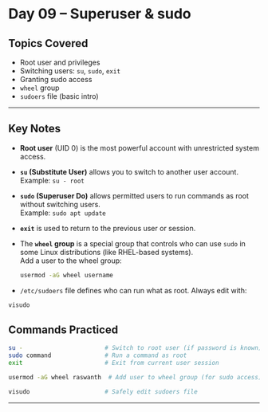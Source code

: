 #  Day 09 – Superuser & sudo

##  Topics Covered

- Root user and privileges
- Switching users: `su`, `sudo`, `exit`
- Granting sudo access
- `wheel` group
- `sudoers` file (basic intro)

---

##  Key Notes

- **Root user** (UID 0) is the most powerful account with unrestricted system access.
- **`su` (Substitute User)** allows you to switch to another user account.  
  Example: `su - root`  
- **`sudo` (Superuser Do)** allows permitted users to run commands as root without switching users.  
  Example: `sudo apt update`

- **`exit`** is used to return to the previous user or session.

- The **`wheel` group** is a special group that controls who can use `sudo` in some Linux distributions (like RHEL-based systems).  
  Add a user to the wheel group:  
  ```bash
  usermod -aG wheel username

- `/etc/sudoers` file defines who can run what as root.
Always edit with:

```bash
visudo
```

## Commands Practiced

```bash
su -                       # Switch to root user (if password is known)
sudo command               # Run a command as root
exit                       # Exit from current user session

usermod -aG wheel raswanth  # Add user to wheel group (for sudo access)

visudo                     # Safely edit sudoers file
```
---
